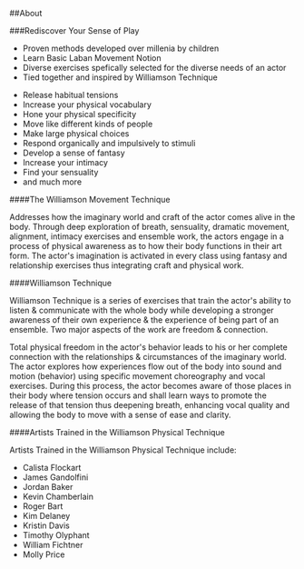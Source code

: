 
##About

###Rediscover Your Sense of Play

+ Proven methods developed over millenia by children
+ Learn Basic Laban Movement Notion
+ Diverse exercises spefically selected for the diverse needs of an actor
+ Tied together and inspired by Williamson Technique

* Release habitual tensions
* Increase your physical vocabulary
* Hone your physical specificity
* Move like different kinds of people
* Make large physical choices
* Respond organically and impulsively to stimuli
* Develop a sense of fantasy
* Increase your intimacy
* Find your sensuality
* and much more

####The Williamson Movement Technique

Addresses how the imaginary world and craft of the actor comes alive in the body. Through deep exploration of breath, sensuality, dramatic movement, alignment, intimacy exercises and ensemble work, the actors engage in a process of physical awareness as to how their body functions in their art form. The actor's imagination is activated in every class using fantasy and relationship exercises thus integrating craft and physical work.

####Williamson Technique

Williamson Technique is a series of exercises that train the actor's ability to listen & communicate with the whole body while developing a stronger awareness of their own experience & the experience of being part of an ensemble. Two major aspects of the work are freedom & connection.

Total physical freedom in the actor's behavior leads to his or her complete connection with the relationships & circumstances of the imaginary world. The actor explores how experiences flow out of the body into sound and motion (behavior) using specific movement choreography and vocal exercises. During this process, the actor becomes aware of those places in their body where tension occurs and shall learn ways to promote the release of that tension thus deepening breath, enhancing vocal quality and allowing the body to move with a sense of ease and clarity.

####Artists Trained in the Williamson Physical Technique

Artists Trained in the Williamson Physical Technique include:

- Calista Flockart
- James Gandolfini
- Jordan Baker
- Kevin Chamberlain
- Roger Bart
- Kim Delaney
- Kristin Davis
- Timothy Olyphant
- William Fichtner
- Molly Price

